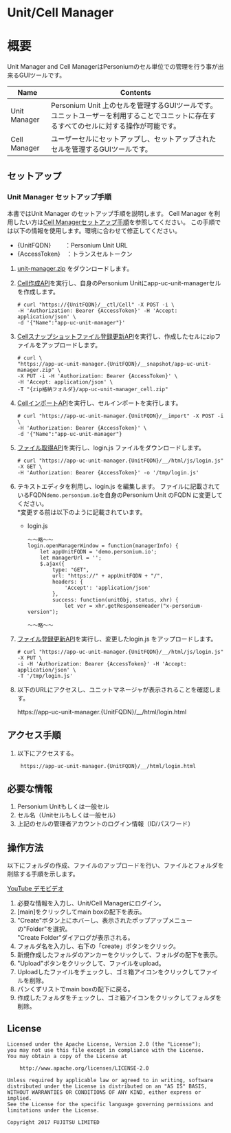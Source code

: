 # Unit/Cell Manager  

# 概要
Unit Manager and Cell ManagerはPersoniumのセル単位での管理を行う事が出来るGUIツールです。  

| Name | Contents |
|---|---|
| Unit Manager  | Personium Unit 上のセルを管理するGUIツールです。  ユニットユーザーを利用することでユニットに存在するすべてのセルに対する操作が可能です。|
| Cell Manager  | ユーザーセルにセットアップし、セットアップされたセルを管理するGUIツールです。|

## セットアップ  

### Unit Manager セットアップ手順

本書ではUnit Manager のセットアップ手順を説明します。
Cell Manager を利用したい方は[Cell Managerセットアップ手順](.setup_cell-manager_ja.md)を参照してください。
この手順では以下の情報を使用します。環境に合わせて修正してください。

* {UnitFQDN}　　 ：Personium Unit URL
* {AccessToken}　：トランスセルトークン

1. [unit-manager.zip](https://github.com/personium/app-uc-unit-manager/raw/master/unit-manager.zip) をダウンロードします。
1. [Cell作成API](https://personium.io/docs/ja/apiref/current/100_Create_Cell.html)を実行し、自身のPersonium Unitにapp-uc-unit-managerセルを作成します。

    ```console
    # curl "https://{UnitFQDN}/__ctl/Cell" -X POST -i \
    -H 'Authorization: Bearer {AccessToken}' -H 'Accept: application/json' \
    -d '{"Name":"app-uc-unit-manager"}'
    ```

1. [Cellスナップショットファイル登録更新API](https://personium.io/docs/ja/apiref/current/503_Register_and_Update_Snapshot_Cell.html)を実行し、作成したセルにzipファイルをアップロードします。

    ```console
    # curl \
    "https://app-uc-unit-manager.{UnitFQDN}/__snapshot/app-uc-unit-manager.zip" \
    -X PUT -i -H 'Authorization: Bearer {AccessToken}' \
    -H 'Accept: application/json' \
    -T "{zip格納フォルダ}/app-uc-unit-manager_cell.zip"
    ```

1. [CellインポートAPI](https://personium.io/docs/ja/apiref/current/507_Import_Cell.html)を実行し、セルインポートを実行します。

    ```console
    # curl "https://app-uc-unit-manager.{UnitFQDN}/__import" -X POST -i \
    -H 'Authorization: Bearer {AccessToken}' \
    -d '{"Name":"app-uc-unit-manager"}
    ```

1. [ファイル取得API](https://personium.io/docs/ja/apiref/current/311_Get_WebDav.html)を実行し、login.js ファイルをダウンロードします。

    ```console
    # curl "https://app-uc-unit-manager.{UnitFQDN}/__/html/js/login.js" -X GET \
    -H 'Authorization: Bearer {AccessToken}' -o '/tmp/login.js'
    ```

1. テキストエディタを利用し、login.js を編集します。
    ファイルに記載されているFQDN`demo.personium.io`を自身のPersonium Unit のFQDN に変更してください。  
    \*変更する前は以下のように記載されています。

    * login.js

        ```
        ～～略～～
        login.openManagerWindow = function(managerInfo) {
            let appUnitFQDN = 'demo.personium.io';
            let managerUrl = '';
            $.ajax({
                type: "GET",
                url: "https://" + appUnitFQDN + "/",
                headers: {
                    'Accept': 'application/json'
                },
                success: function(unitObj, status, xhr) {
                    let ver = xhr.getResponseHeader("x-personium-version");

        ～～略～～
        ```

1. [ファイル登録更新API](https://personium.io/docs/ja/apiref/current/312_Register_and_Update_WebDAV.html)を実行し、変更したlogin.js をアップロードします。

    ```console
    # curl "https://app-uc-unit-manager.{UnitFQDN}/__/html/js/login.js" -X PUT \
    -i -H 'Authorization: Bearer {AccessToken}' -H 'Accept: application/json' \
    -T '/tmp/login.js'
    ```

1. 以下のURLにアクセスし、ユニットマネージャが表示されることを確認します。

    https://app-uc-unit-manager.{UnitFQDN}/__/html/login.html

## アクセス手順  

1. 以下にアクセスする。  

        https://app-uc-unit-manager.{UnitFQDN}/__/html/login.html

## 必要な情報  

1. Personium Unitもしくは一般セル  
1. セル名（Unitセルもしくは一般セル）  
1. 上記のセルの管理者アカウントのログイン情報（ID/パスワード） 

## 操作方法  
  
以下にフォルダの作成、ファイルのアップロードを行い、ファイルとフォルダを削除する手順を示します。  

[YouTube デモビデオ](https://youtu.be/d1_pET0M-YA)  

1. 必要な情報を入力し、Unit/Cell Managerにログイン。  
1. [main]をクリックしてmain boxの配下を表示。   
1. "Create"ボタン上にホバーし、表示されたポップアップメニューの"Folder"を選択。  
"Create Folder"ダイアログが表示される。  
1. フォルダ名を入力し、右下の「create」ボタンをクリック。  
1. 新規作成したフォルダのアンカーをクリックして、フォルダの配下を表示。  
1. "Upload"ボタンをクリックして、ファイルをupload。  
1. Uploadしたファイルをチェックし、ゴミ箱アイコンをクリックしてファイルを削除。  
1. パンくずリストでmain boxの配下に戻る。  
1. 作成したフォルダをチェックし、ゴミ箱アイコンをクリックしてフォルダを削除。  

## License

    Licensed under the Apache License, Version 2.0 (the "License");
    you may not use this file except in compliance with the License.
    You may obtain a copy of the License at

        http://www.apache.org/licenses/LICENSE-2.0

    Unless required by applicable law or agreed to in writing, software
    distributed under the License is distributed on an "AS IS" BASIS,
    WITHOUT WARRANTIES OR CONDITIONS OF ANY KIND, either express or implied.
    See the License for the specific language governing permissions and
    limitations under the License.

    Copyright 2017 FUJITSU LIMITED

